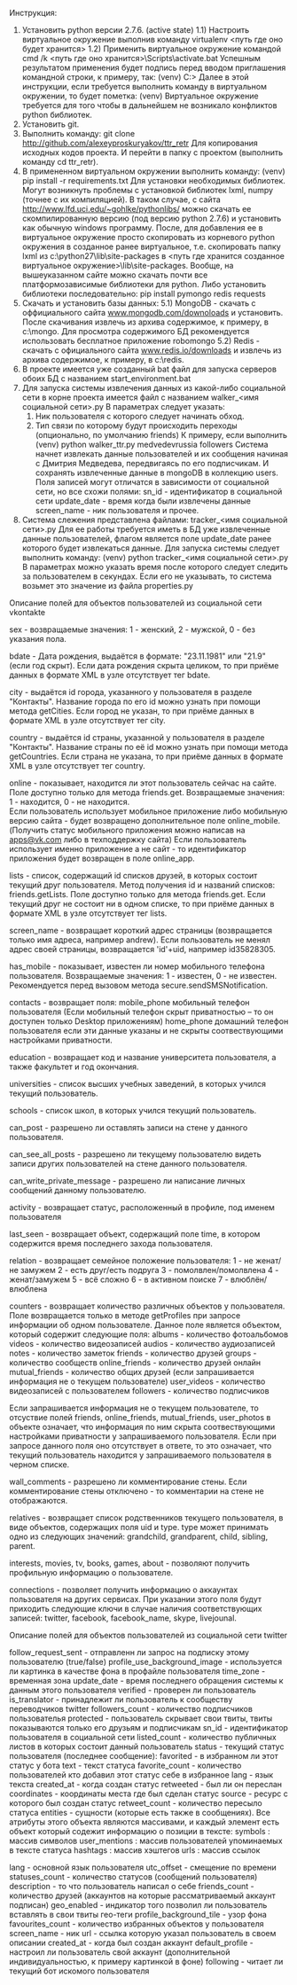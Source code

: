 Инструкция: 
1) Установить python версии 2.7.6. (active state)
1.1) Настроить виртуальное окружение выполнив команду virtualenv <путь где оно будет хранится>
1.2) Применить виртуальное окружение командой 
	cmd /k <путь где оно хранится>\Scripts\activate.bat 
Успешным результатом применения будет подпись перед вводом приглашения командной строки, к примеру, так:
	(venv) C:\>
Далее в этой инструкции, если требуется выполнить команду в виртуальном окружении, то будет пометка: (venv) 
Виртуальное окружение требуется для того чтобы в дальнейшем не возникало конфликтов python библиотек. 
2) Установить git.
3) Выполнить команду: 
	git clone http://github.com/alexeyproskuryakov/ttr_retr 
Для копирования исходных кодов проекта. И перейти в папку с проектом (выполнить команду cd ttr_retr).
4) В примененном виртуальном окружении выполнить команду: 
	(venv) pip install -r requirements.txt 
Для установки необходимых библиотек. Могут возникнуть проблемы с установкой библиотек lxml, numpy (точнее с их компиляцией). В таком случае, с сайта http://www.lfd.uci.edu/~gohlke/pythonlibs/ можно скачать ее скомпилированную версию (под версию python 2.7.6) и установить как обычную windows программу. После, для добавления ее в виртуальное окружение просто скопировать из корневого python окружения в созданное ранее виртуальное, т.е. скопировать папку lxml из c:\python27\lib\site-packages в <путь где хранится созданное виртуальное окружение>\lib\site-packages\.
Вообще, на вышеуказанном сайте можно скачать почти все платформозависимые библиотеки для python. 
Либо установить библиотеки последовательно:
pip install pymongo redis requests
5) Скачать и установить базы данных: 
5.1) MongoDB - скачать с оффициального сайта www.mongodb.com/downoloads и установить.
После скачивания извлечь из архива содержимое, к примеру, в c:\mongo. Для просмотра содержимого БД рекомендуется использовать бесплатное приложение robomongo 
5.2) Redis - скачать с официального сайта www.redis.io/downloads и извлечь из архива содержимое, к примеру, в c:\redis.
6) В проекте имеется уже созданный bat файл для запуска серверов обоих БД с названием 
	start_environment.bat
7) Для запуска системы извлечения данных из какой-либо социальной сети в корне проекта имеется файл с названием 
	walker_<имя социальной сети>.py 
	В параметрах следует указать: 
	1) Ник пользователя с которого следует начинать обход. 
	2) Тип связи по которому будут происходить переходы (опционально, по умолчанию friends)
К примеру, если выполнить 
	(venv) python walker_ttr.py medvedevrussia followers 
Система начнет извлекать данные пользователей и их сообщения начиная с Дмитрия Медведева, передвигаясь по его подписчикам. И сохранять извлеченные данные в mongoDB в коллекцию users. Поля записей могут отличатся в зависимости от социальной сети, но все схожи полями: 
	sn_id - идентификатор в социальной сети
	update_date - время когда были извлечены данные
	screen_name - ник пользователя
	и прочее.
8) Система слежения представлена файлами: 
	tracker_<имя социальной сети>.py 
Для ее работы требуется иметь в БД уже извлеченные данные пользователей, флагом является поле update_date ранее которого будет извлекаться данные. Для запуска системы следует выполнить команду: 
	(venv) python tracker_<имя социальной сети>.py 
	В параметрах можно указать время после которого следует следить за пользователем в секундах. 
	Если его не указывать, то система возьмет это значение из файла properties.py



Описание полей для объектов пользователей из социальной сети vkontakte

sex - возвращаемые значения: 1 - женский, 2 - мужской, 0 - без указания пола. 

bdate - Дата рождения, выдаётся в формате: "23.11.1981" или "21.9" (если год скрыт). Если дата рождения скрыта целиком, то при приёме данных в формате XML в узле <user> отсутствует тег bdate. 

city - выдаётся id города, указанного у пользователя в разделе "Контакты". Название города по его id можно узнать при помощи метода getCities. Если город не указан, то при приёме данных в формате XML в узле <user> отсутствует тег city. 

country - выдаётся id страны, указанной у пользователя в разделе "Контакты". Название страны по её id можно узнать при помощи метода getCountries. Если страна не указана, то при приёме данных в формате XML в узле <user> отсутствует тег country. 

online - показывает, находится ли этот пользователь сейчас на сайте. Поле доступно только для метода friends.get. 
Возвращаемые значения: 1 - находится, 0 - не находится.  
Если пользователь использует мобильное приложение либо мобильную версию сайта - будет возвращено дополнительное поле online_mobile. 
(Получить статус мобильного приложения можно написав на apps@vk.com либо в техподдержку сайта) 
Если пользователь использует именно приложение а не сайт - то идентификатор приложения будет возвращен в поле online_app. 

lists - список, содержащий id списков друзей, в которых состоит текущий друг пользователя. Метод получения id и названий списков: friends.getLists. Поле доступно только для метода friends.get. Если текущий друг не состоит ни в одном списке, то при приёме данных в формате XML в узле <user> отсутствует тег lists. 

screen_name - возвращает короткий адрес страницы (возвращается только имя адреса, например andrew). Если пользователь не менял адрес своей страницы, возвращается 'id'+uid, например id35828305. 

has_mobile - показывает, известен ли номер мобильного телефона пользователя. 
Возвращаемые значения: 1 - известен, 0 - не известен. 
Рекомендуется перед вызовом метода secure.sendSMSNotification. 

contacts - возвращает поля:
mobile_phone мобильный телефон пользователя (Если мобильный телефон скрыт приватностью – то он доступен только Desktop приложениям)
home_phone домашний телефон пользователя
если эти данные указаны и не скрыты соотвествующими настройками приватности. 

education - возвращает код и название университета пользователя, а также факультет и год окончания.  

universities - список высших учебных заведений, в которых учился текущий пользователь. 

schools - список школ, в которых учился текущий пользователь. 

can_post - разрешено ли оставлять записи на стене у данного пользователя. 

can_see_all_posts - разрешено ли текущему пользователю видеть записи других пользователей на стене данного пользователя. 

can_write_private_message - разрешено ли написание личных сообщений данному пользователю. 

activity - возвращает статус, расположенный в профиле, под именем пользователя 

last_seen - возвращает объект, содержащий поле time, в котором содержится время последнего захода пользователя. 

relation - возвращает семейное положение пользователя: 
1 - не женат/не замужем 
2 - есть друг/есть подруга 
3 - помолвлен/помолвлена 
4 - женат/замужем 
5 - всё сложно 
6 - в активном поиске 
7 - влюблён/влюблена 

counters - возвращает количество различных объектов у пользователя. Поле возвращается только в методе getProfiles при запросе информации об одном пользователе. Данное поле является объектом, который содержит следующие поля:
albums - количество фотоальбомов
videos - количество видеозаписей
audios - количество аудиозаписей
notes - количество заметок
friends - количество друзей
groups - количество сообществ 
online_friends - количеcтво друзей онлайн
mutual_friends - количество общих друзей (если запрашивается информация не о текущем пользователе)
user_videos - количество видеозаписей с пользователем
followers - количество подписчиков

Если запрашивается информация не о текущем пользователе, то отсуствие полей friends, online_friends, mutual_friends, user_photos в объекте означает, что информация по ним скрыта соотвествующими настройками приватности у запрашиваемого пользователя. 
Если при запросе данного поля оно отсутствует в ответе, то это означает, что текущий пользователь находится у запрашиваемого пользователя в черном списке. 

wall_comments - разрешено ли комментирование стены. Если комментирование стены отключено - то комментарии на стене не отображаются. 

relatives - возвращает список родственников текущего пользователя, в виде объектов, содержащих поля uid и type. type может принимать одно из следующих значений: grandchild, grandparent, child, sibling, parent. 

interests, movies, tv, books, games, about - позволяют получить профильную информацию о пользователе.  

connections - позволяет получить информацию о аккаунтах пользователя на других сервисах. При указании этого поля будут приходить следующие ключи в случае наличия соответствующих записей: twitter, facebook, facebook_name, skype, livejounal.




Описание полей для объектов пользователей из социальной сети twitter
 
follow_request_sent - отправленн ли запрос на подписку этому пользователю (true/false)
profile_use_background_image - используется ли картинка в качестве фона в профайле пользователя
time_zone - временная зона
update_date - время последнего обращения системы к данным этого пользователя
verified - проверен ли пользователь
is_translator - принадлежит ли пользователь к сообществу переводчиков twitter
followers_count - количество подписчиков пользователья
protected - пользователь скрывает свои твиты, твиты показываются только его друзьям и подписчикам
sn_id - идентификатор пользователя в социальной сети
listed_count - количество публичных листов в которых состоит данный пользователь
status - текущий статус пользователя (последнее сообщение):
    favorited - в избранном ли этот статус у бота
    text - текст статуса
    favorite_count - количество пользователей кто добавил этот статус себе в избранное
    lang - язык текста
    created_at - когда создан статус
    retweeted - был ли он переслан
    coordinates - координаты места где был сделан статус
	source - ресурс с которого был создан статус
	retweet_count - количество пересыло статуса
    entities - сущности (которые есть также в сообщениях). Все атрибуты этого объекта являются массивами, и каждый элемент есть объект который содежит информацию о позиции в тексте:
     	symbols : массив символов
        user_mentions : массив пользователей упоминаемых в тексте статуса
        hashtags : массив хэштегов 
        urls : массив ссылок

	
lang - основной язык пользователя
utc_offset - смещение по времени
statuses_count - количество статусов (сообщений пользователя)
description - то что пользователь написал о себе
friends_count - количество друзей (аккаунтов на которые рассматриваемый аккаунт подписан)
geo_enabled - индикатор того позволил ли пользователь вставлять в свои твиты гео-теги
profile_background_tile - узор фона
favourites_count - количество избранных объектов у пользователя
screen_name - ник
url - ссылка которую указал пользователь в своем описании
created_at - когда был создан аккаунт
default_profile - настроил ли пользователь свой аккаунт (дополнительной индивидуальностью, к примеру картинкой в фоне)
following - читает ли текущий бот искомого пользователя
